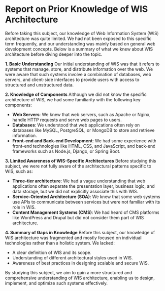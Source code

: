 # **Report on Prior Knowledge of WIS Architecture**

Before taking this subject, our knowledge of Web Information System (WIS) architecture was quite limited. We had not been exposed to this specific term frequently, and our understanding was mainly based on general web development concepts. Below is a summary of what we knew about WIS architecture before diving deeper into the topic.

**1. Basic Understanding**
Our initial understanding of WIS was that it refers to systems that manage, store, and distribute information over the web. We were aware that such systems involve a combination of databases, web servers, and client-side interfaces to provide users with access to structured and unstructured data.

**2. Knowledge of Components**
Although we did not know the specific architecture of WIS, we had some familiarity with the following key components:
- **Web Servers**: We knew that web servers, such as Apache or Nginx, handle HTTP requests and serve web pages to users.
- **Databases**: We understood that web applications often rely on databases like MySQL, PostgreSQL, or MongoDB to store and retrieve information.
- **Front-end and Back-end Development**: We had some experience with front-end technologies like HTML, CSS, and JavaScript, and back-end frameworks such as Node.js, Django, or Spring Boot.

**3. Limited Awareness of WIS-Specific Architectures**
Before studying this subject, we were not fully aware of the architectural patterns specific to WIS, such as:
- **Three-tier architecture**: We had a vague understanding that web applications often separate the presentation layer, business logic, and data storage, but we did not explicitly associate this with WIS.
- **Service-Oriented Architecture (SOA)**: We knew that some web systems use APIs to communicate between services but were not familiar with its role in WIS.
- **Content Management Systems (CMS)**: We had heard of CMS platforms like WordPress and Drupal but did not consider them part of WIS architecture.

**4. Summary of Gaps in Knowledge**
Before this subject, our knowledge of WIS architecture was fragmented and mostly focused on individual technologies rather than a holistic system. We lacked:
- A clear definition of WIS and its scope.
- Understanding of different architectural styles used in WIS.
- Awareness of best practices in designing scalable and secure WIS.

By studying this subject, we aim to gain a more structured and comprehensive understanding of WIS architecture, enabling us to design, implement, and optimize such systems effectively.


